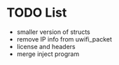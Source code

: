 # TODO List

* smaller version of structs
* remove IP info from uwifi_packet
* license and headers
* merge inject program
